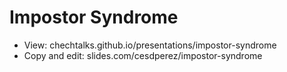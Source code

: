 # Impostor Syndrome

- View: chechtalks.github.io/presentations/impostor-syndrome
- Copy and edit: slides.com/cesdperez/impostor-syndrome
